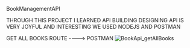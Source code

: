 BookManagementAPI

THROUGH THIS PROJECT I LEARNED API BUILDING
DESIGNING API IS VERY JOYFUL AND INTERESTING
WE USED NODEJS  AND POSTMAN 

GET ALL BOOKS ROUTE ----> POSTMAN
![BookApi_getAllBooks](https://user-images.githubusercontent.com/83085462/137353405-d9e94a02-3deb-412e-87ae-443b227568ce.png)


